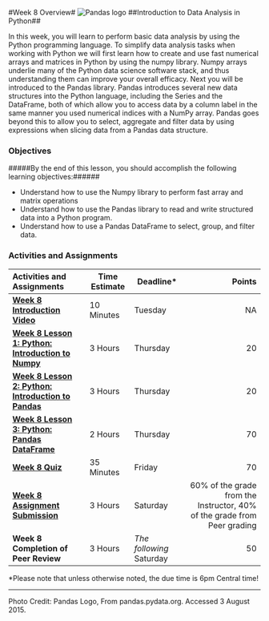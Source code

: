 #Week 8 Overview#
![Pandas logo](images/pandas_logo.png)
##Introduction to Data Analysis in Python##

In this week, you will learn to perform basic data analysis by using the
Python programming language. To simplify data analysis tasks when
working with Python we will first learn how to create and use fast
numerical arrays and matrices in Python by using the numpy library.
Numpy arrays underlie many of the Python data science software stack,
and thus understanding them can improve your overall efficacy. Next you
will be introduced to the Pandas library. Pandas introduces several new
data structures into the Python language, including the Series and the
DataFrame, both of which allow you to access data by a column label in
the same manner you used numerical indices with a NumPy array. Pandas
goes beyond this to allow you to select, aggregate and filter data by
using expressions when slicing data from a Pandas data structure.

### Objectives ###

#####By the end of this lesson, you should accomplish the following learning objectives:######

- Understand how to use the Numpy library to perform fast array and matrix operations
- Understand how to use the Pandas library to read and write structured data into a Python program.
- Understand how to use a Pandas DataFrame to select, group, and filter data.

### Activities and Assignments ###

|Activities and Assignments | Time Estimate | Deadline* | Points|
|:------| -----|-------|----------:|
|**[Week 8 Introduction Video][w8v]**|10 Minutes|Tuesday|NA|
|**[Week 8 Lesson 1: Python: Introduction to Numpy](lesson1.md)**| 3 Hours |Thursday| 20|
|**[Week 8 Lesson 2: Python: Introduction to Pandas](lesson2.md)**| 3 Hours | Thursday | 20 |
|**[Week 8 Lesson 3: Python: Pandas DataFrame](lesson3.md)**| 2 Hours | Thursday| 70 |
|**[Week 8 Quiz][w8q]**| 35 Minutes | Friday | 70|
|**[Week 8 Assignment Submission][w8a]**| 3 Hours | Saturday | 60% of the grade from the Instructor, 40% of the grade from Peer grading | 
|**Week 8 Completion of Peer Review**| 3 Hours | *The following* Saturday | 50 | 


*Please note that unless otherwise noted, the due time is 6pm Central time!

----------
[w8v]: https://mediaspace.illinois.edu/media/Week+Eight/1_eg1flln0/33195071
[w8q]: https://learn.illinois.edu/mod/quiz/view.php?id=1095287
[w8a]: https://learn.illinois.edu/mod/workshop/view.php?id=1095284
Photo Credit: Pandas Logo, From pandas.pydata.org. Accessed 3 August 2015.
